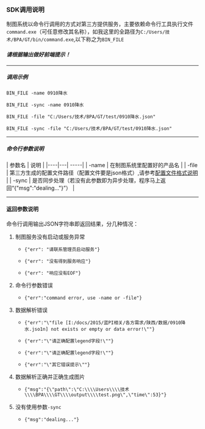 ### SDK调用说明
制图系统以命令行调用的方式对第三方提供服务，主要依赖命令行工具执行文件`command.exe`（可任意修改其名称），如我这里的全路径为`C:/Users/技术/BPA/GT/bin/command.exe`,以下称之为`BIN_FILE`

#### *请根据输出做好前端提示！*

-------------------

##### 调用示例
`BIN_FILE -name 0910降水`

`BIN_FILE -sync -name 0910降水`

`BIN_FILE -file "C:/Users/技术/BPA/GT/test/0910降水.json"`

`BIN_FILE -sync -file "C:/Users/技术/BPA/GT/test/0910降水.json"`

-------------------

##### 命令行参数说明

| 参数名 | 说明 |
|----|---| -----|
| -name | 在制图系统里配置好的产品名 |
| -file | 第三方生成的配置文件路径（配置文件要是json格式）,请参考[配置文件格式说明](./conf.md) |
| -sync | 是否同步处理（若没有此参数即为异步处理，程序马上返回“{"msg":"dealing..."}”） |

-------------------

#### 返回参数说明
命令行调用输出JSON字符串即返回结果，分几种情况：
1. 制图服务没有启动或服务异常
	* `{"err": "请联系管理员启动服务"}`

	* `{"err": "没有得到服务响应"}`

	* `{"err": "响应没有EOF"}`

1. 命令行参数错误

	* `{"err":"command error, use -name or -file"}`

1. 数据解析错误

	* `{"err":"\"file [I:/docs/2015/蓝PI相关/各方需求/陕西/数据/0910降水.jso1n] not exists or empty or data error!\""}`

	* `{"err":"\"请正确配置legend字段!\""}`

	* `{"err":"\"请正确配置legend字段!\""}`

	* `{"err":"\"其它错误提示\""}`

1. 数据解析正确并正确生成图片
	* `{"msg":"{\"path\":\"C:\\\\Users\\\\技术\\\\BPA\\\\GT\\\\output\\\\test.png\",\"time\":53}"}`

1. 没有使用参数`-sync`
	* `{"msg":"dealing..."}`
